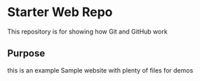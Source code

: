 # Starter Web Repo

This repository is for showing how Git and GitHub work

## Purpose
this is an example
Sample website with plenty of files for demos
